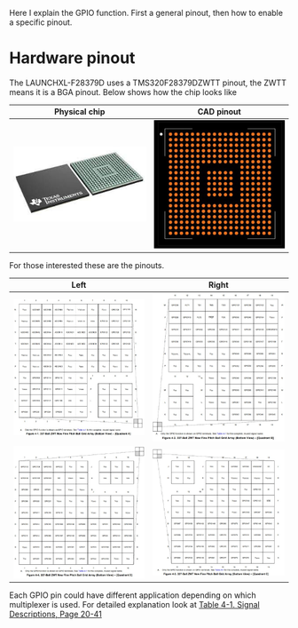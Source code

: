 Here I explain the GPIO function. First a general pinout, then how to enable a specific pinout.

# Hardware pinout

The LAUNCHXL-F28379D uses a TMS320F28379DZWTT pinout, the ZWTT means it is a BGA pinout. Below shows how the chip looks like



Physical chip             |  CAD pinout
:-------------------------:|:-------------------------:
<img src= "Images/BGA/ZWTT_IC.jfif" width=300 >  |  <img src= "Images/BGA/ZWTT_IC_pin.jpg" width=300 >

For those interested these are the pinouts. 

 Left                                             |  Right
:-------------------------:                       |:-------------------------:
<img src= "Images/BGA/Quadrant_A.jpg" width=300>  |  <img src= "Images/BGA/Quadrant_B.jpg" width=300 >
<img src= "Images/BGA/Quadrant_D.jpg" width=300 > |  <img src= "Images/BGA/Quadrant_C.jpg" width=300 >

Each GPIO pin could have different application depending on which multiplexer is used. For detailed explanation look at 
[Table 4-1. Signal Descriptions, Page 20-41](https://github.com/HDialani/TMS320F28379D_Coding/blob/main/Resources/tms320f28379d_datasheet.pdf)

